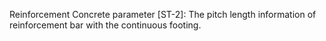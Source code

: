 Reinforcement Concrete parameter [ST-2]: The pitch length information of reinforcement  bar with the continuous footing.
